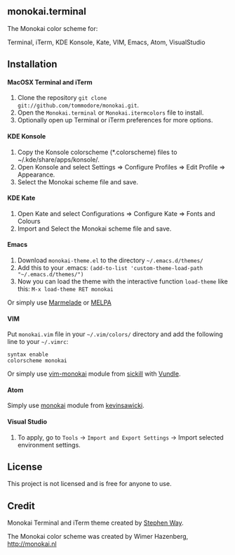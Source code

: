 monokai.terminal
----------------

The Monokai color scheme for:

Terminal, iTerm, KDE Konsole, Kate, VIM, Emacs, Atom, VisualStudio

## Installation

#### MacOSX Terminal and iTerm

1. Clone the repository `git clone git://github.com/tommodore/monokai.git`.
2. Open the `Monokai.terminal` or `Monokai.itermcolors` file to install.
3. Optionally open up Terminal or iTerm  preferences for more options.

#### KDE Konsole

1. Copy the Konsole colorscheme (*.colorscheme) files to ~/.kde/share/apps/konsole/.
2. Open Konsole and select Settings => Configure Profiles => Edit Profile => Appearance.
3. Select the Monokai scheme file and save.

#### KDE Kate

1. Open Kate and select Configurations => Configure Kate => Fonts and Colours
2. Import and Select the Monokai scheme file and save.

#### Emacs

1. Download `monokai-theme.el` to the directory `~/.emacs.d/themes/`
2. Add this to your .emacs: `(add-to-list 'custom-theme-load-path "~/.emacs.d/themes/")`
3. Now you can load the theme with the interactive function `load-theme` like this: `M-x load-theme RET monokai`

Or simply use [Marmelade](http://marmalade-repo.org/) or [MELPA](http://melpa.milkbox.net/)

#### VIM

Put `monokai.vim` file in your `~/.vim/colors/` directory and add the following line to your `~/.vimrc`:

    syntax enable
    colorscheme monokai


Or simply use [vim-monokai](https://github.com/sickill/vim-monokai) module from [sickill](https://github.com/sickill) with [Vundle](https://github.com/gmarik/Vundle.vim).

#### Atom

Simply use [monokai](https://github.com/kevinsawicki/monokai) module from [kevinsawicki](https://github.com/kevinsawicki).

#### Visual Studio

1. To apply, go to `Tools` -> `Import and Export Settings` -> Import selected environment settings.

## License

This project is not licensed and is free for anyone to use.

## Credit

Monokai Terminal and iTerm theme created by [Stephen Way](https://github.com/stephenway).

The Monokai color scheme was created by Wimer Hazenberg, http://monokai.nl

